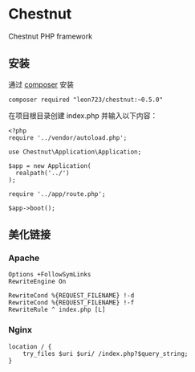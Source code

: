 # Chestnut
Chestnut PHP framework
## 安装

通过 [composer](http://www.phpcomposer.com/) 安装


```
composer required "leon723/chestnut:~0.5.0"
```

在项目根目录创建 index.php 并输入以下内容：

```
<?php
require '../vendor/autoload.php';

use Chestnut\Application\Application;

$app = new Application(
  realpath('../')
);

require '../app/route.php';

$app->boot();
```

## 美化链接

### Apache

```
Options +FollowSymLinks
RewriteEngine On

RewriteCond %{REQUEST_FILENAME} !-d
RewriteCond %{REQUEST_FILENAME} !-f
RewriteRule ^ index.php [L]
```

### Nginx

```
location / {
    try_files $uri $uri/ /index.php?$query_string;
}
```
